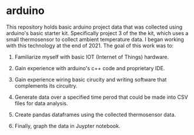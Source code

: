 # arduino
This repository holds basic arduino project data that was collected using arduino's basic starter kit. Specifically project 3 of the the kit, which uses a small thermosensor to collect ambient temperature data. I began working with this technology at the end of 2021. The goal of this work was to:

1) Familiarize myself with basic IOT (Internet of Things) hardware.

2) Gain experience with arduino's c++ code and proprietary IDE.

3) Gain experience wiring basic cirucity and writing software that complements its circuitry.

4) Generate data over a specified time perod that could be made into CSV files for data analysis.

5) Create pandas dataframes using the collected thermosensor data.

6) Finally, graph the data in Juypter notebook.
